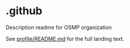 # .github
Description readme for OSMP organization

See [profile/README.md](profile/README.md) for the full landing text.
